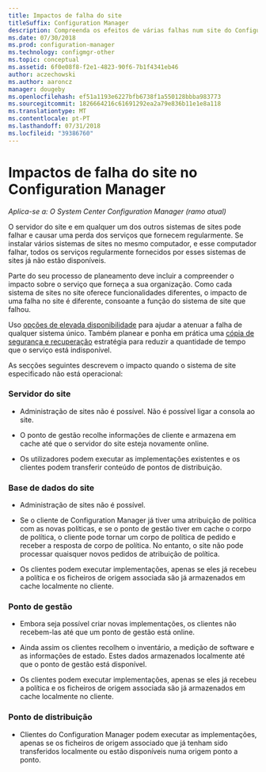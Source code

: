 ```yaml
---
title: Impactos de falha do site
titleSuffix: Configuration Manager
description: Compreenda os efeitos de várias falhas num site do Configuration Manager.
ms.date: 07/30/2018
ms.prod: configuration-manager
ms.technology: configmgr-other
ms.topic: conceptual
ms.assetid: 6f0e08f8-f2e1-4823-90f6-7b1f4341eb46
author: aczechowski
ms.author: aaroncz
manager: dougeby
ms.openlocfilehash: ef51a1193e6227bfb6738f1a550128bbba983773
ms.sourcegitcommit: 1826664216c61691292ea2a79e836b11e1e8a118
ms.translationtype: MT
ms.contentlocale: pt-PT
ms.lasthandoff: 07/31/2018
ms.locfileid: "39386760"
---
```

# <a name="site-failure-impacts-in-configuration-manager"></a>Impactos de falha do site no Configuration Manager

*Aplica-se a: O System Center Configuration Manager (ramo atual)*

O servidor do site e em qualquer um dos outros sistemas de sites pode falhar e causar uma perda dos serviços que fornecem regularmente. Se instalar vários sistemas de sites no mesmo computador, e esse computador falhar, todos os serviços regularmente fornecidos por esses sistemas de sites já não estão disponíveis.

Parte do seu processo de planeamento deve incluir a compreender o impacto sobre o serviço que forneça a sua organização. Como cada sistema de sites no site oferece funcionalidades diferentes, o impacto de uma falha no site é diferente, consoante a função do sistema de site que falhou. 

Uso [opções de elevada disponibilidade](/sccm/core/servers/deploy/configure/high-availability-options) para ajudar a atenuar a falha de qualquer sistema único. Também planear e ponha em prática uma [cópia de segurança e recuperação](/sccm/core/servers/manage/backup-and-recovery) estratégia para reduzir a quantidade de tempo que o serviço está indisponível.

As secções seguintes descrevem o impacto quando o sistema de site especificado não está operacional:


### <a name="site-server"></a>Servidor do site

- Administração de sites não é possível. Não é possível ligar a consola ao site.  

- O ponto de gestão recolhe informações de cliente e armazena em cache até que o servidor do site esteja novamente online.  

- Os utilizadores podem executar as implementações existentes e os clientes podem transferir conteúdo de pontos de distribuição.  


### <a name="site-database"></a>Base de dados do site

- Administração de sites não é possível.  

- Se o cliente de Configuration Manager já tiver uma atribuição de política com as novas políticas, e se o ponto de gestão tiver em cache o corpo de política, o cliente pode tornar um corpo de política de pedido e receber a resposta de corpo de política. No entanto, o site não pode processar quaisquer novos pedidos de atribuição de política.  

- Os clientes podem executar implementações, apenas se eles já recebeu a política e os ficheiros de origem associada são já armazenados em cache localmente no cliente.  


### <a name="management-point"></a>Ponto de gestão

- Embora seja possível criar novas implementações, os clientes não recebem-las até que um ponto de gestão está online.  

- Ainda assim os clientes recolhem o inventário, a medição de software e as informações de estado. Estes dados armazenados localmente até que o ponto de gestão está disponível.  

- Os clientes podem executar implementações, apenas se eles já recebeu a política e os ficheiros de origem associada são já armazenados em cache localmente no cliente.  


### <a name="distribution-point"></a>Ponto de distribuição

- Clientes do Configuration Manager podem executar as implementações, apenas se os ficheiros de origem associado que já tenham sido transferidos localmente ou estão disponíveis numa origem ponto a ponto.

